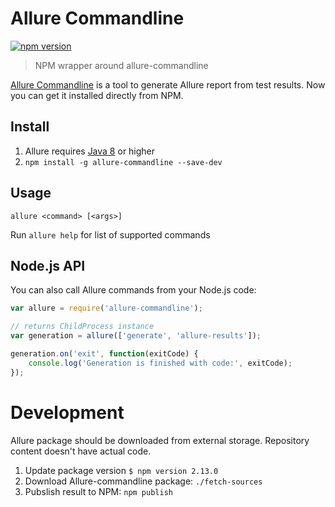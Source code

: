 # Allure Commandline

[![npm version](https://img.shields.io/npm/v/allure-commandline.svg?style=flat-square)](https://www.npmjs.com/package/allure-commandline)

> NPM wrapper around allure-commandline

[Allure Commandline](https://docs.qameta.io/allure/2.0/#_commandline) is a tool to generate Allure report from test results. Now you can get it installed directly from NPM.

## Install

1. Allure requires [Java 8](http://www.oracle.com/technetwork/java/javase/downloads/jre8-downloads-2133155.html) or higher
2. `npm install -g allure-commandline --save-dev`

## Usage

```
allure <command> [<args>]
```
Run `allure help` for list of supported commands

## Node.js API

You can also call Allure commands from your Node.js code:

```js
var allure = require('allure-commandline');

// returns ChildProcess instance
var generation = allure(['generate', 'allure-results']);

generation.on('exit', function(exitCode) {
    console.log('Generation is finished with code:', exitCode);
});
```

# Development

Allure package should be downloaded from external storage. Repository content doesn't have actual code.

1. Update package version `$ npm version 2.13.0`
1. Download Allure-commandline package: `./fetch-sources`
1. Pubslish result to NPM: `npm publish`

